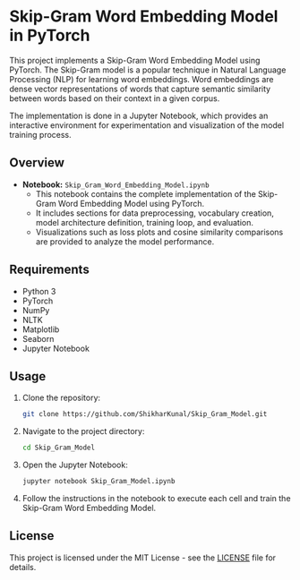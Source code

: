 

# Skip-Gram Word Embedding Model in PyTorch

This project implements a Skip-Gram Word Embedding Model using PyTorch. The Skip-Gram model is a popular technique in Natural Language Processing (NLP) for learning word embeddings. Word embeddings are dense vector representations of words that capture semantic similarity between words based on their context in a given corpus.

The implementation is done in a Jupyter Notebook, which provides an interactive environment for experimentation and visualization of the model training process.

## Overview

- **Notebook:** `Skip_Gram_Word_Embedding_Model.ipynb`
  - This notebook contains the complete implementation of the Skip-Gram Word Embedding Model using PyTorch.
  - It includes sections for data preprocessing, vocabulary creation, model architecture definition, training loop, and evaluation.
  - Visualizations such as loss plots and cosine similarity comparisons are provided to analyze the model performance.

## Requirements

- Python 3
- PyTorch
- NumPy
- NLTK
- Matplotlib
- Seaborn
- Jupyter Notebook

## Usage

1. Clone the repository:

   ```bash
   git clone https://github.com/ShikharKunal/Skip_Gram_Model.git
   ```

2. Navigate to the project directory:

   ```bash
   cd Skip_Gram_Model
   ```

3. Open the Jupyter Notebook:

   ```bash
   jupyter notebook Skip_Gram_Model.ipynb
   ```

4. Follow the instructions in the notebook to execute each cell and train the Skip-Gram Word Embedding Model.

## License

This project is licensed under the MIT License - see the [LICENSE](LICENSE) file for details.



